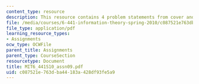 ```yaml
---
content_type: resource
description: This resource contains 4 problem statements from cover and thomas.
file: /media/courses/6-441-information-theory-spring-2010/c087521e763dba44183a428df93fe5a9_MIT6_441S10_assn09.pdf
file_type: application/pdf
learning_resource_types:
- Assignments
ocw_type: OCWFile
parent_title: Assignments
parent_type: CourseSection
resourcetype: Document
title: MIT6_441S10_assn09.pdf
uid: c087521e-763d-ba44-183a-428df93fe5a9
---
```

